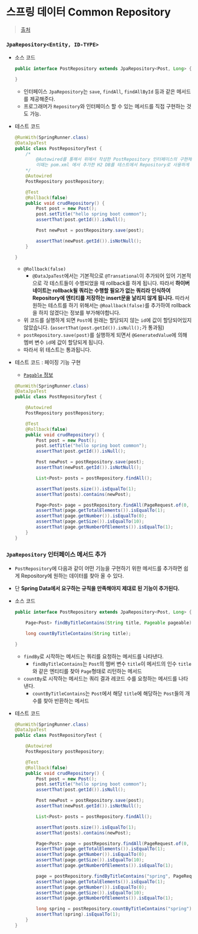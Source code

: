 # 스프링 데이터 Common Repository

> [출처](https://engkimbs.tistory.com/822?category=772527)

### `JpaRepository<Entity, ID-TYPE>`

- 소스 코드
    ```java
    public interface PostRepository extends JpaRepository<Post, Long> {

    }
    ```
    - 인터페이스 `JpaRepository`는 `save`, `findAll`, `findAllById` 등과 같은 메서드를 제공해준다.
    - 프로그래머가 `Repository`와 인터페이스 할 수 있는 메서드를 직접 구현하는 것도 가능.

- 테스트 코드
    ```java
    @RunWith(SpringRunner.class)
    @DataJpaTest
    public class PostRepositoryTest {
        /*
            @Autowired를 통해서 위에서 작성한 PostRepository 인터페이스의 구현체인 리포지터리 빈을 주입받아 사용할 수 있습니다.
            이때는 pom.xml 에서 추가한 H2 DB를 테스트에서 Repository로 사용하게 됩니다.
        */
        @Autowired
        PostRepository postRepository;

        @Test
        @Rollback(false)
        public void crudRepository() {
            Post post = new Post();
            post.setTitle("hello spring boot common");
            assertThat(post.getId()).isNull();

            Post newPost = postRepository.save(post);

            assertThat(newPost.getId()).isNotNull();
        }

    }
    ```
    - `@Rollback(false)`
        - `@DataJpaTest`에서는 기본적으로 `@Transational`이 추가되어 있어 기본적으로 각 테스트들이 수행되었을 때 rollback를 하게 됩니다. 따라서 **하이버네이트는 rollback될 쿼리는 수행할 필요가 없는 쿼리라 인식하여 Repository에 엔티티를 저장하는 insert문을 날리지 않게 됩니다.** 따라서 원하는 테스트를 하기 위해서는 `@Roallback(false)`를 추가하여 rollback을 하지 않겠다는 정보를 부가해야합니다.
    - 위 코드를 실행하게 되면 `Post`에 원래는 할당되지 않는 `id`에 값이 할당되어있지 않았습니다. (`assertThat(post.getId()).isNull();`가 통과됨)
    - `postRepository.save(post)`를 실행하게 되면서 `@GeneratedValue`에 의해 멤버 변수 `id`에 값이 할당되게 됩니다.
    - 따라서 위 테스트는 통과됩니다.
- 테스트 코드 : 페이징 기능 구현
    - [`Pagable` 정보](https://gunju-ko.github.io/spring/2018/05/01/Spring-Data-JPA-Paging.html)
    ```java
    @RunWith(SpringRunner.class)
    @DataJpaTest
    public class PostRepositoryTest {

        @Autowired
        PostRepository postRepository;

        @Test
        @Rollback(false)
        public void crudRepository() {
            Post post = new Post();
            post.setTitle("hello spring boot common");
            assertThat(post.getId()).isNull();

            Post newPost = postRepository.save(post);
            assertThat(newPost.getId()).isNotNull();

            List<Post> posts = postRepository.findAll();

            assertThat(posts.size()).isEqualTo(1);
            assertThat(posts).contains(newPost);

            Page<Post> page = postRepository.findAll(PageRequest.of(0, 10));
            assertThat(page.getTotalElements()).isEqualTo(1);
            assertThat(page.getNumber()).isEqualTo(0);
            assertThat(page.getSize()).isEqualTo(10);
            assertThat(page.getNumberOfElements()).isEqualTo(1);
        }
    }
    ```
    
### `JpaRepository` 인터페이스 메서드 추가

- `PostRepository`에 다음과 같이 어떤 기능을 구현하기 위한 메서드를 추가하면 쉽게 Repository에 원하는 데이터를 찾아 올 수 있다.
- 단 **Spring Data에서 요구하는 규칙을 만족해야지 제대로 된 기능이 추가된다.**

- 소스 코드
    ```java
    public interface PostRepository extends JpaRepository<Post, Long> {

        Page<Post> findByTitleContains(String title, Pageable pageable);

        long countByTitleContains(String title);

    }
    ```
    - `findBy`로 시작하는 메서드는 쿼리를 요청하는 메서드를 나타낸다.
        - `findByTitleContains`는 `Post`의 멤버 변수 `title`이 메서드의 인수 `title`와 같은 엔티티를 찾아 `Page`형태로 리턴하는 메서드
    - `countBy`로 시작하는 메서드는 쿼리 결과 레코드 수를 요청하는 메서드를 나타낸다.
        - `countByTitleContains`는 `Post`에서 해당 `title`에 해당하는 `Post`들의 개수를 찾아 반환하는 메서드
- 테스트 코드
    ```java
    @RunWith(SpringRunner.class)
    @DataJpaTest
    public class PostRepositoryTest {

        @Autowired
        PostRepository postRepository;

        @Test
        @Rollback(false)
        public void crudRepository() {
            Post post = new Post();
            post.setTitle("hello spring boot common");
            assertThat(post.getId()).isNull();

            Post newPost = postRepository.save(post);
            assertThat(newPost.getId()).isNotNull();

            List<Post> posts = postRepository.findAll();

            assertThat(posts.size()).isEqualTo(1);
            assertThat(posts).contains(newPost);

            Page<Post> page = postRepository.findAll(PageRequest.of(0, 10));
            assertThat(page.getTotalElements()).isEqualTo(1);
            assertThat(page.getNumber()).isEqualTo(0);
            assertThat(page.getSize()).isEqualTo(10);
            assertThat(page.getNumberOfElements()).isEqualTo(1);

            page = postRepository.findByTitleContains("spring", PageRequest.of(0, 10));
            assertThat(page.getTotalElements()).isEqualTo(1);
            assertThat(page.getNumber()).isEqualTo(0);
            assertThat(page.getSize()).isEqualTo(10);
            assertThat(page.getNumberOfElements()).isEqualTo(1);

            long spring = postRepository.countByTitleContains("spring");
            assertThat(spring).isEqualTo(1);
        }
    }
    ```